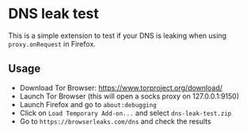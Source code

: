 # DNS leak test

This is a simple extension to test if your DNS is leaking when using `proxy.onRequest` in Firefox.

## Usage

- Download Tor Browser: https://www.torproject.org/download/
- Launch Tor Browser (this will open a socks proxy on 127.0.0.1:9150)
- Launch Firefox and go to `about:debugging`
- Click on `Load Temporary Add-on...` and select `dns-leak-test.zip`
- Go to `https://browserleaks.com/dns` and check the results
